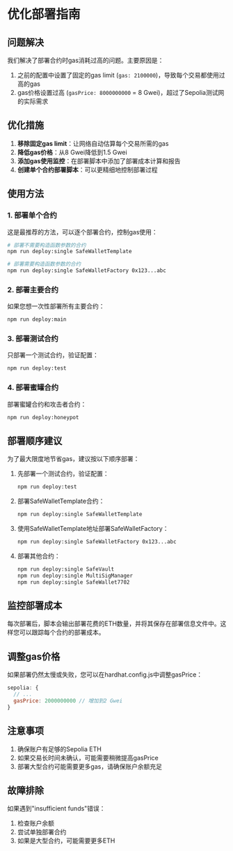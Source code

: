 # 优化部署指南

## 问题解决

我们解决了部署合约时gas消耗过高的问题。主要原因是：

1. 之前的配置中设置了固定的gas limit (`gas: 2100000`)，导致每个交易都使用过高的gas
2. gas价格设置过高 (`gasPrice: 8000000000` = 8 Gwei)，超过了Sepolia测试网的实际需求

## 优化措施

1. **移除固定gas limit**：让网络自动估算每个交易所需的gas
2. **降低gas价格**：从8 Gwei降低到1.5 Gwei
3. **添加gas使用监控**：在部署脚本中添加了部署成本计算和报告
4. **创建单个合约部署脚本**：可以更精细地控制部署过程

## 使用方法

### 1. 部署单个合约

这是最推荐的方法，可以逐个部署合约，控制gas使用：

```bash
# 部署不需要构造函数参数的合约
npm run deploy:single SafeWalletTemplate

# 部署需要构造函数参数的合约
npm run deploy:single SafeWalletFactory 0x123...abc
```

### 2. 部署主要合约

如果您想一次性部署所有主要合约：

```bash
npm run deploy:main
```

### 3. 部署测试合约

只部署一个测试合约，验证配置：

```bash
npm run deploy:test
```

### 4. 部署蜜罐合约

部署蜜罐合约和攻击者合约：

```bash
npm run deploy:honeypot
```

## 部署顺序建议

为了最大限度地节省gas，建议按以下顺序部署：

1. 先部署一个测试合约，验证配置：
   ```bash
   npm run deploy:test
   ```

2. 部署SafeWalletTemplate合约：
   ```bash
   npm run deploy:single SafeWalletTemplate
   ```

3. 使用SafeWalletTemplate地址部署SafeWalletFactory：
   ```bash
   npm run deploy:single SafeWalletFactory 0x123...abc
   ```

4. 部署其他合约：
   ```bash
   npm run deploy:single SafeVault
   npm run deploy:single MultiSigManager
   npm run deploy:single SafeWallet7702
   ```

## 监控部署成本

每次部署后，脚本会输出部署花费的ETH数量，并将其保存在部署信息文件中。这样您可以跟踪每个合约的部署成本。

## 调整gas价格

如果部署仍然太慢或失败，您可以在hardhat.config.js中调整gasPrice：

```javascript
sepolia: {
  // ...
  gasPrice: 2000000000 // 增加到2 Gwei
}
```

## 注意事项

1. 确保账户有足够的Sepolia ETH
2. 如果交易长时间未确认，可能需要稍微提高gasPrice
3. 部署大型合约可能需要更多gas，请确保账户余额充足

## 故障排除

如果遇到"insufficient funds"错误：
1. 检查账户余额
2. 尝试单独部署合约
3. 如果是大型合约，可能需要更多ETH 